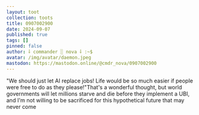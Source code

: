 ```yaml
---
layout: toot
collection: toots
title: 0907002900
date: 2024-09-07
published: true
tags: []
pinned: false
author: ⸸ commander ░ nova ⸸ :~$
avatar: /img/avatar/daemon.jpeg
mastodon: https://mastodon.online/@cmdr_nova/0907002900
---
```


"We should just let AI replace jobs! Life would be so much easier if people were free to do as they please!"That's a wonderful thought, but world governments will let millions starve and die before they implement a UBI, and I'm not willing to be sacrificed for this hypothetical future that may never come
